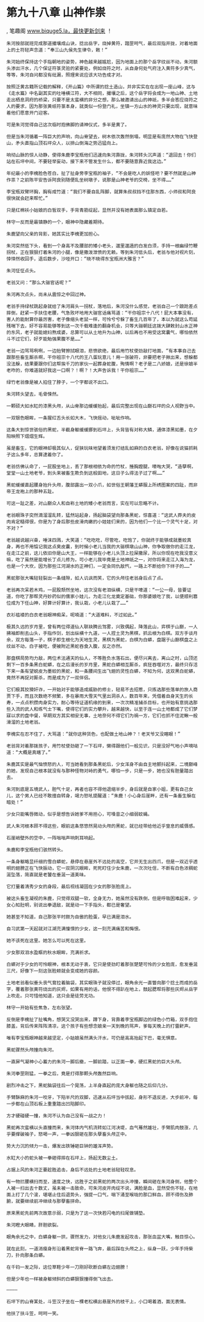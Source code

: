 # 第九十八章 山神作祟
, 笔趣阁 www.biquge5.la，最快更新剑来 ！

    朱河按部就班完成那道撮壤成山诀，捻出岳字，烧掉黄符，踏罡呵气，最后双指并拢，对着地面上的土符轻声念道：“奉三山九侯先生律令，敕！”

    朱河始终保持这个手指朝地的姿势，神色越来越尴尬，因为地面上的那个岳字纹丝不动，朱河额头渗出汗水，几个保证符箓灵验的紧要处，例如烧符之时，从自身何处气府注入黄符多少真气，等等，朱河自问都没有纰漏，照理来说应该大功告成才对。

    按照泛黄古籍所记载的解释，《开山篇》中所谓的捻土造山，并非实实在在出现一座山峰，这与《走水篇》中名副其实的吐唾横江符，大不相同，撮壤之后，这个岳字将会成为一地山神、土地走出栖息洞府的桥梁，只要不是太蛮横的非分之想，那么被邀请出山的神祇，多半会答应烧符之人的要求，因为那张黄纸符箓本身，就类似一份登门礼，坐镇一方山水的神灵只要出现，就意味着他们愿意开门迎客。

    可是朱河觉得自己这次临时抱佛脚的请神仪式，多半是黄了。

    但是当朱河循着一阵巨大的声响，向山脊望去，树木依次轰然倒塌，明显是有庞然大物在飞快登山，矛头直指山顶石坪众人，以排山倒海之势迅猛向上。

    响彻山脉的惊人动静，使得朱鹿李宝瓶他们迅速向朱河靠拢，朱河转头沉声道：“退回去！你们站在石坪中间，不要轻举妄动，接下来不管发生什么，都不要随意靠近我这边。”

    年纪最小的李槐脸色苍白，扯了扯身旁李宝瓶的袖子，“不会是吃人的妖怪吧？要不然就是山神作祟？之前陈平安告诉阿良别随便乱坐树墩子，说那是山神老爷的交椅，坐不得……”

    李宝瓶双臂环胸，胸有成竹道：“我们不要自乱阵脚，就算朱叔叔挡不住那东西，小师叔和阿良很快就会赶来帮忙。”

    只是红棉袄小姑娘的白皙双手，手背青筋绽起，显然并没有她表面那么镇定自若。

    林守一反而是最镇静的一个，眼神中隐藏着期待。

    朱鹿望向父亲的背影，她其实比李槐更加担心。

    朱河突然低下头，看到一个身高不及腰部的矮小老头，邋里邋遢的白发白须，手持一根幽绿竹鞭拐杖，正在狠狠打着朱河的小腿，像是撒泼泄愤的无赖。等到朱河低头后，老翁与他对视片刻，悻悻然收回手，退后数步，沙哑开口：“晓不晓得东宝瓶洲大雅言？”

    朱河怔怔点头。

    老翁又问：“那么大骊官话呢？”

    朱河再次点头，尚未从震惊之中回过神。

    老翁手持绿杖跳起身就给了朱河肩头一拐杖，落地后，朱河没什么感觉，老翁自己一个踉跄差点摔倒，赶紧一手扶住老腰，气急败坏地用大骊官话痛骂道：“干你祖宗十八代！屁大本事没有，害人的能耐算你最厉害，老子像缩头老鼠一样，可怜兮兮躲了畜生几百年了，本以为就这么苟延残喘下去，好不容易能够等到这一次千载难逢的翻身机会，只等大骊朝廷这拨大肆敕封山水正神的东风，老子就能媳妇熬成婆，总算可以从土地升为山神，以后再也不用受这窝囊气，哪怕依然斗不过它们，好歹能勉强果腹不是……”

    老翁一边骂骂咧咧，一边抬臂擦拭眼泪，悲愤欲绝，最后用竹杖使劲敲打地面，“有本事自己去跟那些畜生厮杀啊，干你祖宗十八代的王八蛋玩意儿！用一张破符，非要把老子揪出来，想躲都没法躲，结果要跟你们这帮挨千刀的家伙一起葬身蛇腹，殉情啊？老子是二八娇娘，还是徐娘半老咋的，你难道就好我这一口啊？！啊？！大声告诉我！干你祖宗……”

    绿竹老翁像是被人掐住了脖子，一个字都说不出口。

    朱河转头望去，毛骨悚然。

    一颗硕大如水缸的漆黑头颅，从山脊那边缓缓抬起，最后完整出现在山巅石坪的众人视野当中。

    一双银色眼眸，一条猩红舌头长如大木，飞快摇动，呲呲作响。

    这条大到惊世骇俗的黑蛇，半截身躯缓缓挪到石坪上，头背皆有对称大鳞，通体漆黑如墨，在夕阳映照下熠熠生辉。

    虽是畜生，它的眼神却极其似人，促狭玩味地望着须发打结乱如麻的白衣老翁，好像在说猫抓耗子这么多年，总算逮着你了。

    老翁仿佛认命了，一屁股坐地上，丢了那根相依为命的竹杖，捶胸蹬腿，嚎啕大哭，“造孽啊，堂堂一山土地老爷，到头来被畜生欺负到这般田地，这日子么得法子过了啊……”

    黑蛇缓缓直起腰身抬升头颅，腹部露出一双小爪，如世俗王朝藩王蟒服上所绣图案的四趾，而非帝王龙袍上的那种五趾。

    可这一趾之差，对山巅众人和自称土地的矮小老翁而言，实在可以忽略不计。

    老翁眼珠子突然滴溜溜乱转，猛然站起身，扬起脑袋望向那条黑蛇，惊喜道：“这武人莽夫的皮肉肯定糙得很，你是为了身后那些皮滑肉嫩的小娃娃们来的，因为他们一个比一个灵气十足，对不对？”

    老翁越说越兴奋，唾沫四溅，大笑道：“吃吃吃，尽管吃，吃饱了，你就终于能够成就墨蛟真身，再也不用惦记我这点臭皮囊，到时候小老儿当我的大骊棋墩山山神，你争取做你的走江龙，在走江之前，这儿依旧你是山大王，一样能够在小老儿头顶上拉屎撒尿，所以你现在吃我没意义嘛，吃了虽然是能增长丁点儿修为，可小老儿我毕竟是土地神祇之一，对你将来走江入海为龙，也是一个大坎，因为那些江河湖水的正神们，一定会同仇敌忾，一路上不断给你下绊子的……”

    黑蛇那张大嘴轻轻裂出一条缝隙，如人讥讽而笑，它的头颅往老翁身后点了点。

    老翁再次呆若木鸡，一屁股颓然坐地，这次没有老泪纵横，只是干嚎道：“一公一母，皆要证道，你吃了那帮灵丹妙药似的儒家小娃儿，为走江化龙奠定基础，你那婆娘吃了我，以便顺利篡位成为下任山神，好算计好算计，我认栽，小老儿认栽了……”

    衣衫褴褛的白衣老翁眼神痴呆，呢喃道：“大道难料，不过如此。”

    极其久远的岁月里，曾有两位得道仙人联袂腾云驾雾，兴致偶起，降落此山，弈棋于山巅，一人拂袖即削去山头，手指作剑，划出纵横十九道，一人捏土灵为黑棋，抓云根为白棋。双方手谈月余，双方每落一子，棋子即生根化为天地生灵，黑棋为黑蛇，白棋为白蟒，盘踞于山巅棋盘之上纹丝不动，白子被吃，便被附近黑蛇吞食入腹，反之亦然。

    那盘棋局势均力敌，两位术法通天的仙人，不等胜负水落石出，便尽兴离去，离山之时，山顶还剩下一百多条黑白蛇蟒，在之后漫长的岁月里，黑蛇白蟒相互厮杀，疯狂吞噬对方，最终只存活下来一条有望蜕皮为墨蛟的黑蛇，和一条腰间生出飞翅的灵性白蟒，不知为何，这双黑白蛇蟒，竟然不再捉对厮杀，而是成为了一双伴侣。

    它们极其狡猾奸诈，一开始对于能够造成威胁的修士，轻易不去招惹，只拣选那些落单的旅人商贾下手，而且次数绝不频繁，多在暴雨大雪天气里出洞杀人，数百年来，凭借着自身天生的长寿，一点点积攒肉身实力，耐心等待证道机缘的到来，一次次精准捕杀目标，也开始有意挑选那些入流的武人和练气士下嘴，使得它们的实力攀升，越来越快，以至于连一山土地都成了它们梦寐以求的盘中餐，早期双方其实相安无事，土地奈何不得它们为祸一方，它们也抓不住泥鳅一般滑溜的土地老翁。

    李槐实在忍不住了，大骂道：“就你这种货色，也配做土地山神？！老天爷又没瞎眼！”

    老翁背对着那拨孩子，用竹杖使劲砸了一下石坪，懒得跟他们一般见识，只是没好气地小声嘀咕道：“大概是真瞎了。”

    朱鹿其实是最气恼愤怒的人，可当她看到那条黑蛇后，少女浑身不由自主地颤抖起来，二境巅峰的她，发现自己根本就没有与那种怪物对峙的勇气，哪怕一步，只是一步，她也没有胆量踏出去。

    朱河到底是五境武人，胆气十足，再者也容不得他退缩半步，身后就是自家小姐，更有自己女儿，这个男人已经不敢擅自转身，竭力怒吼提醒道：“朱鹿！小心身后崖畔，还有一条畜生躲在暗处！”

    少女只能嘴唇微动，似乎是想告诉她爹不用担心，可嗓音之小细弱蚊蝇。

    武人朱河根本顾不得这些，眼前这条悠悠然晃动头颅的黑蛇，就已经带给他近乎窒息的威慑感。

    石崖峭壁外的空中，一阵嗡嗡声响刺耳响起。

    朱鹿和李宝瓶他们骇然转头。

    一条身躯略显纤细的雪白蟒蛇，悬停在悬崖外不远处的高空，它并无生出四爪，但是一双近乎透明的翅膀正在飞快振动，它一双阴沉眼眸，死死盯住少女朱鹿，一次次吐信，不断有白色浓稠蛇涎坠落，简直就是老饕在垂涎一道美味。

    它打量着清秀少女的身段，最后视线凝固在少女的那张脸庞上。

    被这头畜生凝视的朱鹿，只觉得双腿一软，全身无力，她虽然没有跌倒，但是呼吸困难起来，少女心知肚明，别说出拳退敌，就是动一下手指头，都已是奢望。

    她甚至不知道，自己那张平时颇为自傲的脸蛋，早已满是泪水。

    自习武第一天起就对江湖充满憧憬的少女，这一刻充满痛苦和悔恨。

    她不该死在这里。她怎么可以死在这里。

    少女那双泪水盈眶的秋水眼眸，充满祈求。

    白蟒对于少女的可怜眼神，根本无动于衷，它只是使劲盯着那张楚楚可怜的少女脸庞，愈发垂涎三尺，好像下一刻这张脸颊就会变成她的容颜。

    土地老翁看似垂头丧气耷拉着脑袋，其实眼珠子就没停过，眼角余光一直瞥向那个捻土而成的岳字，覆着那张黄符烧出的灰烬，如果有用的话，他恨不得趴在地上，鼓起腮帮将那些灰烬从岳字上吹走。只可惜他知道，这只会是徒劳无功。

    林守一开始有些焦急，左右张望。

    反倒是李槐扯了扯嘴角，想哭又没哭出来，蹲下身，背靠着李宝瓶脚边的绿色小竹箱，双手抱住膝盖，背后传来阵阵清凉，这个孩子有些想念娘亲一天到晚的骂声，爹每天晚上的打雷鼾声。

    唯有李宝瓶眼神越来越坚定，小姑娘虽然满头汗水，可仍是高高抬起下巴，毫无惧意。

    黑蛇骤然头颅撞向朱河。

    一直屏气凝神小心蓄力的朱河一脚后撤，一脚前踏，以正面一拳，硬扛黑蛇的巨大头颅。

    朱河拳罡刚猛，一拳之后，竟是打得那颗头颅轰然巨响。

    剧烈冲击之下，黑蛇脑袋往后一个晃荡，上半身直起的庞大身躯也随之后仰几分。

    手臂酥麻的朱河一咬牙，下陷半尺的双脚，迅速从石坪当中拔起，身形不退反进，大步前冲，每一步都在山顶石板上重重踏出凹陷脚印。

    方才硬碰硬一撞，朱河不认为自己没有一战之力！

    黑蛇再次蛮横以头直撞而来，朱河体内气机流转如江河决堤，血气蓦然雄壮，手臂肌肉鼓涨，几乎要撑破袖子，怒喝一声，一拳凶狠砸在那头孽畜头颅正中。

    势大力沉的倾力一击，爆发出铁锤砸巨钟的雄浑声势。

    水缸大小的蛇头被一拳砸得摔在石坪上，扬起无数尘土。

    占据上风的朱河正要趁胜追击，身后不远处的土地老翁轻轻叹息。

    有一物拦腰横扫而至，速度之快，远胜于之前黑蛇的两次出头冲撞，瞬间砸在朱河身侧，他整个人被一扫出去十数丈，虽未被一击致命，可朱河皮开肉绽不说，满脸是血，显然受伤不轻，在地面上打了几个滚，堪堪止住后退势头，强提一口气，咽下涌至喉咙的那口鲜血，顾不得伤及肺腑，就要继续前冲继续与那孽畜拼命。

    原来黑蛇先前两次故意示弱，只是为了这一次快若闪电的扫尾做铺垫。

    朱河瞪大眼睛，肝胆欲裂。

    眼角余光之中，白蟒身躯一拱，骤然发力，对他女儿朱鹿发起攻击，那张血盆大嘴，触目惊心。

    就在此刻，一道消瘦身形沿着黑蛇背脊一路飞奔，最后踩在头颅之上，纵身一跃，少年手持柴刀，扑向那条白蟒。

    在千钧一发之际，这位草鞋少年一刀刚好砍断白蟒左边翅膀！

    但是少年也一样被身躯倾斜的白蟒狠狠撞得倒飞出去。

    ————

    石坪下的山脊某处，斗笠汉子坐在一棵老松横出悬崖外的枝干上，小口喝着酒，面无表情。

    他扶了扶斗笠，呵呵一笑。